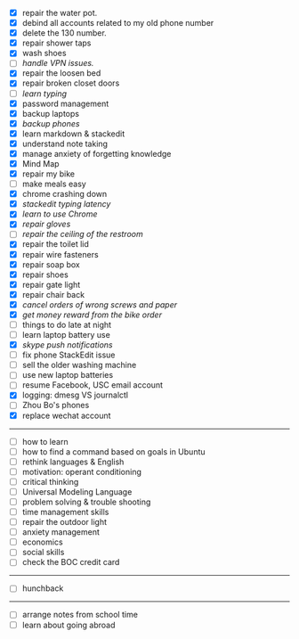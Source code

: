 - [x] repair the water pot.
- [x] debind all accounts related to my old phone number
- [x] delete the 130 number.
- [x] repair shower taps
- [x] wash shoes
- [ ] *handle VPN issues.*
- [x] repair the loosen bed
- [x] repair broken closet doors
- [ ] *learn typing*
- [x] password management
- [x] backup laptops
- [x] *backup phones*
- [x] learn markdown & stackedit
- [x] understand note taking
- [x] manage anxiety of forgetting knowledge
- [x] Mind Map
- [x] repair my bike
- [ ] make meals easy
- [x] chrome crashing down
- [x] *stackedit typing latency*
- [x] *learn to use Chrome*
- [x] *repair gloves*
- [ ] *repair the ceiling of the restroom*
- [x] repair the toilet lid
- [x] repair wire fasteners
- [x] repair soap box
- [x] repair shoes
- [x] repair gate light
- [x] repair chair back
- [x] *cancel orders of wrong screws and paper*
- [x] *get money reward from the bike order*
- [ ] things to do late at night 
- [ ] learn laptop battery use
- [x] *skype push notifications*
- [ ] fix phone StackEdit issue
- [ ] sell the older washing machine
- [ ] use new laptop batteries
- [ ] resume Facebook, USC email account
- [x] logging: dmesg VS journalctl
- [ ] Zhou Bo's phones
- [x] replace wechat account
___
- [ ] how to learn
- [ ] how to find a command based on goals in Ubuntu
- [ ] rethink languages & English
- [ ] motivation: operant conditioning
- [ ] critical thinking
- [ ] Universal Modeling Language
- [ ] problem solving & trouble shooting
- [ ] time management skills
- [ ] repair the outdoor light
- [ ] anxiety management
- [ ] economics
- [ ] social skills
- [ ] check the BOC credit card
---
-	[ ] hunchback
---
- [ ] arrange notes from school time
- [ ] learn about going abroad
<!--stackedit_data:
eyJoaXN0b3J5IjpbNDAyNTc2OTIwXX0=
-->
